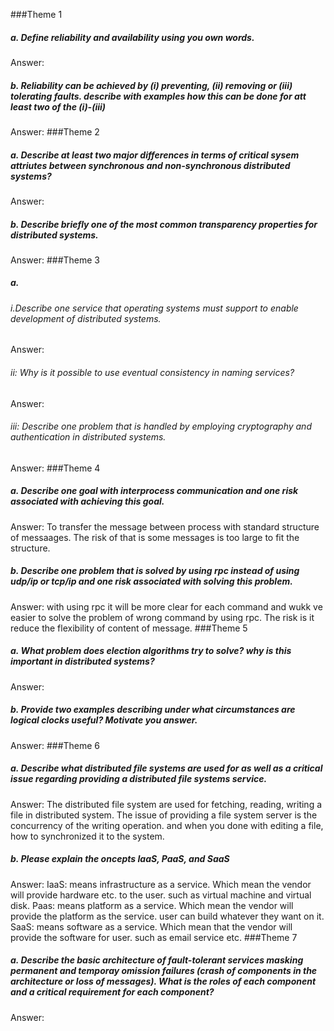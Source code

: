 ###Theme 1
##### a. Define reliability and availability using you own words.
Answer:
##### b. Reliability can be achieved by (i) preventing, (ii) removing or (iii) tolerating faults. describe with examples how this can be done for att least two of the (i)-(iii)
Answer:
###Theme 2
##### a. Describe at least two major differences in terms of critical sysem attriutes between synchronous and non-synchronous distributed systems?
Answer:
##### b. Describe briefly one of the most common transparency properties for distributed systems.
Answer:
###Theme 3
##### a.
###### i.Describe one service that operating systems must support to enable development of distributed systems.
Answer:
###### ii: Why is it possible to use eventual consistency in naming services?
Answer:
###### iii: Describe one problem that is handled by employing cryptography and authentication in distributed systems.
Answer:
###Theme 4
##### a. Describe one goal with interprocess communication and one risk associated with achieving this goal.
Answer: To transfer the message between process with standard structure of messaages. The risk of that is some messages is too large to fit the structure.
##### b. Describe one problem that is solved by using rpc instead of using udp/ip or tcp/ip and one risk associated with solving this problem.
Answer: with using rpc it will be more clear for each command and wukk ve easier to solve the problem of wrong command by using rpc. The risk is it reduce the flexibility of content of message.
###Theme 5
##### a. What problem does election algorithms try to solve? why is this important in distributed systems?
Answer:
##### b. Provide two examples describing under what circumstances are logical clocks useful? Motivate you answer.
Answer:
###Theme 6
##### a. Describe what distributed file systems are used for as well as a critical issue regarding providing a distributed file systems service.
Answer: The distributed file system are used for fetching, reading, writing a file in distributed system. The issue of providing a file system server is the concurrency of the writing operation. and when you done with editing a file, how to synchronized it to the system.
##### b. Please explain the oncepts IaaS, PaaS, and SaaS
Answer:
	IaaS: means infrastructure as a service. Which mean the vendor will provide hardware etc. to the user. such as virtual machine and virtual disk.
	Paas: means platform as a service. Which mean the vendor will provide the platform as the service. user can build whatever they want on it.
	SaaS: means software as a service. Which mean that the vendor will provide the software for user. such as email service etc.
###Theme 7
##### a. Describe the basic architecture of fault-tolerant services masking permanent and temporay omission failures (crash of components in the architecture or loss of messages). What is the roles of each component and a critical requirement for each component?
Answer: 


